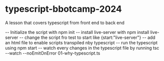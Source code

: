 # typescript-bbotcamp-2024
A lesson that covers typescript from front end to back end

-- Initialize the script with npm init
-- install live-server with npm install live-server
-- change the script fro test to start like {start:"live-server"}
-- add an html file to enable scripts transpiled nby typescript
-- run the typescript using npm start
-- watch every changes in the typescript file by running  tsc --watch --noEmitOnError 01-why-typescript.ts